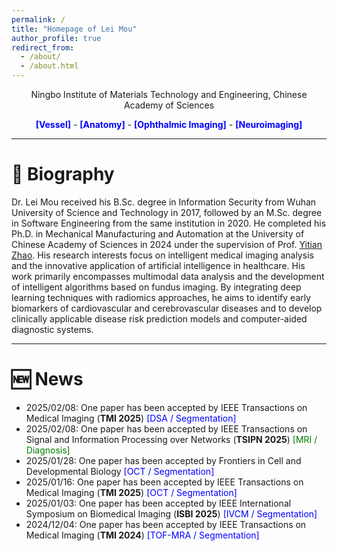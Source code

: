 ```yaml
---
permalink: /
title: "Homepage of Lei Mou"
author_profile: true
redirect_from: 
  - /about/
  - /about.html
---
```


<p align="center"> Ningbo Institute of Materials Technology and Engineering, Chinese Academy of Sciences </p>

<p align="center">
    <a style="font-weight:bold; color:blue;">[Vessel]</a>
    -
    <a style="font-weight:bold; color:blue;">[Anatomy]</a>
    -
    <a style="font-weight:bold; color:blue;">[Ophthalmic Imaging]</a>
    -
    <a style="font-weight:bold; color:blue;">[Neuroimaging]</a>
    </p>

---

# :book: Biography

Dr. Lei Mou received his B.Sc. degree in Information Security from Wuhan University of Science and Technology in 2017, followed by an M.Sc. degree in Software Engineering from the same institution in 2020. He completed his Ph.D. in Mechanical Manufacturing and Automation at the University of Chinese Academy of Sciences in 2024 under the supervision of Prof. [Yitian Zhao](https://ytianzhao.github.io/). His research interests focus on intelligent medical imaging analysis and the innovative application of artificial intelligence in healthcare. His work primarily encompasses multimodal data analysis and the development of intelligent algorithms based on fundus imaging. By integrating deep learning techniques with radiomics approaches, he aims to identify early biomarkers of cardiovascular and cerebrovascular diseases and to develop clinically applicable disease risk prediction models and computer-aided diagnostic systems.

---

# :new: News

- 2025/02/08: One paper has been accepted by IEEE Transactions on Medical Imaging (**TMI 2025**) <font color=blue>[DSA / Segmentation]</font>
- 2025/02/08: One paper has been accepted by IEEE Transactions on Signal and Information Processing over Networks (**TSIPN 2025**) <font color=green>[MRI / Diagnosis]</font>
- 2025/01/28: One paper has been accepted by Frontiers in Cell and Developmental Biology <font color=blue>[OCT / Segmentation]</font>
- 2025/01/16: One paper has been accepted by IEEE Transactions on Medical Imaging (**TMI 2025**) <font color=blue>[OCT / Segmentation]</font>
- 2025/01/03: One paper has been accepted by IEEE International Symposium on Biomedical Imaging (**ISBI 2025**) <font color=blue>[IVCM / Segmentation]</font>
- 2024/12/04: One paper has been accepted by IEEE Transactions on Medical Imaging (**TMI 2024**) <font color=blue>[TOF-MRA / Segmentation]</font>
